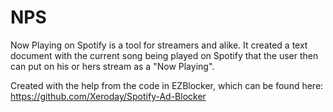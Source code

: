 # NPS
Now Playing on Spotify is a tool for streamers and alike. It created a text document with the current song being played on Spotify that the user then can put on his or hers stream as a "Now Playing".

Created with the help from the code in EZBlocker, which can be found here:  
https://github.com/Xeroday/Spotify-Ad-Blocker
